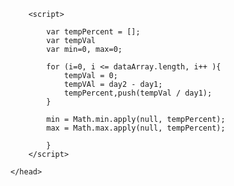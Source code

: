 <html>
	<head>
		<title>Losers Gainers functin test</title>

		<script> 
			
			var tempPercent = [];
			var tempVal
			var min=0, max=0;

			for (i=0, i <= dataArray.length, i++ ){
				tempVal = 0;
				tempVAl = day2 - day1; 
				tempPercent,push(tempVal / day1);		
			}

			min = Math.min.apply(null, tempPercent);
    		max = Math.max.apply(null, tempPercent);

    		}
		</script>

	</head>
</html>

